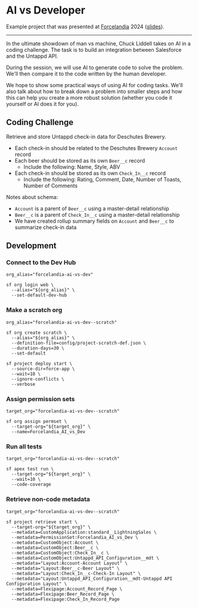 # AI vs Developer

Example project that was presented at [Forcelandia](https://forcelandia.com/)
2024
([slides](https://docs.google.com/presentation/d/1ixLbpmlmjEViQk-yFNO48o-neB7WEQt3iKf0yqnT5GY/edit?usp=sharing)).

---

In the ultimate showdown of man vs machine, Chuck Liddell takes on AI in a
coding challenge. The task is to build an integration between Salesforce and the
Untappd API.

During the session, we will use AI to generate code to solve the problem. We'll
then compare it to the code written by the human developer.

We hope to show some practical ways of using AI for coding tasks. We'll also
talk about how to break down a problem into smaller steps and how this can help
you create a more robust solution (whether you code it yourself or AI does it
for you).

## Coding Challenge

Retrieve and store Untappd check-in data for Deschutes Brewery.

- Each check-in should be related to the Deschutes Brewery `Account` record
- Each beer should be stored as its own `Beer__c` record
  - Include the following: Name, Style, ABV
- Each check-in should be stored as its own `Check_In__c` record
  - Include the following: Rating, Comment, Date, Number of Toasts, Number of
    Comments

Notes about schema:

- `Account` is a parent of `Beer__c` using a master-detail relationship
- `Beer__c` is a parent of `Check_In__c` using a master-detail relationship
- We have created rollup summary fields on `Account` and `Beer__c` to summarize
  check-in data

## Development

### Connect to the Dev Hub

```shell
org_alias="forcelandia-ai-vs-dev"

sf org login web \
  --alias="${org_alias}" \
  --set-default-dev-hub
```

### Make a scratch org

```shell
org_alias="forcelandia-ai-vs-dev--scratch"

sf org create scratch \
  --alias="${org_alias}" \
  --definition-file=config/project-scratch-def.json \
  --duration-days=30 \
  --set-default

sf project deploy start \
  --source-dir=force-app \
  --wait=10 \
  --ignore-conflicts \
  --verbose
```

### Assign permission sets

```shell
target_org="forcelandia-ai-vs-dev--scratch"

sf org assign permset \
  --target-org="${target_org}" \
  --name=Forcelandia_AI_vs_Dev
```

### Run all tests

```shell
target_org="forcelandia-ai-vs-dev--scratch"

sf apex test run \
  --target-org="${target_org}" \
  --wait=10 \
  --code-coverage
```

### Retrieve non-code metadata

```shell
target_org="forcelandia-ai-vs-dev--scratch"

sf project retrieve start \
  --target-org="${target_org}" \
  --metadata=CustomApplication:standard__LightningSales \
  --metadata=PermissionSet:Forcelandia_AI_vs_Dev \
  --metadata=CustomObject:Account \
  --metadata=CustomObject:Beer__c \
  --metadata=CustomObject:Check_In__c \
  --metadata=CustomObject:Untappd_API_Configuration__mdt \
  --metadata="Layout:Account-Account Layout" \
  --metadata="Layout:Beer__c-Beer Layout" \
  --metadata="Layout:Check_In__c-Check-In Layout" \
  --metadata="Layout:Untappd_API_Configuration__mdt-Untappd API Configuration Layout" \
  --metadata=Flexipage:Account_Record_Page \
  --metadata=Flexipage:Beer_Record_Page \
  --metadata=Flexipage:Check_In_Record_Page
```
